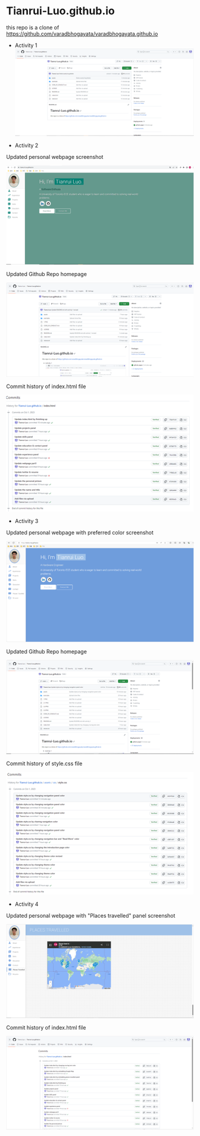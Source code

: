 # Tianrui-Luo.github.io
this repo is a clone of https://github.com/varadbhogayata/varadbhogayata.github.io

* Activity 1
![alt text](1.PNG)

* Activity 2

Updated personal webpage screenshot

![alt text](2.1.PNG)

Updated Github Repo homepage

![alt text](2.2.PNG)

Commit history of index.html file

![alt text](2.3.PNG)

* Activity 3

Updated personal webpage with preferred color screenshot

![alt text](3.1.PNG)

Updated Github Repo homepage

![alt text](3.2.PNG)

Commit history of style.css file

![alt text](3.3.PNG)

* Activity 4

Updated personal webpage with "Places travelled" panel screenshot

![alt text](4.1.PNG)

Commit history of index.html file

![alt text](4.2.PNG)
